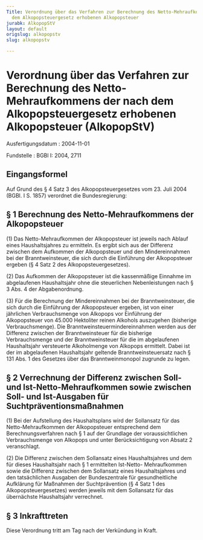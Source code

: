 ```yaml
---
Title: Verordnung über das Verfahren zur Berechnung des Netto-Mehraufkommens der nach
  dem Alkopopsteuergesetz erhobenen Alkopopsteuer
jurabk: AlkopopStV
layout: default
origslug: alkopopstv
slug: alkopopstv

---
```


# Verordnung über das Verfahren zur Berechnung des Netto-Mehraufkommens der nach dem Alkopopsteuergesetz erhobenen Alkopopsteuer (AlkopopStV)

Ausfertigungsdatum
:   2004-11-01

Fundstelle
:   BGBl I: 2004, 2711



## Eingangsformel

Auf Grund des § 4 Satz 3 des Alkopopsteuergesetzes vom 23. Juli 2004
(BGBl. I S. 1857) verordnet die Bundesregierung:


## § 1 Berechnung des Netto-Mehraufkommens der Alkopopsteuer

(1) Das Netto-Mehraufkommen der Alkopopsteuer ist jeweils nach Ablauf
eines Haushaltsjahres zu ermitteln. Es ergibt sich aus der Differenz
zwischen dem Aufkommen der Alkopopsteuer und den Mindereinnahmen bei
der Branntweinsteuer, die sich durch die Einführung der Alkopopsteuer
ergeben (§ 4 Satz 2 des Alkopopsteuergesetzes).

(2) Das Aufkommen der Alkopopsteuer ist die kassenmäßige Einnahme im
abgelaufenen Haushaltsjahr ohne die steuerlichen Nebenleistungen nach
§ 3 Abs. 4 der Abgabenordnung.

(3) Für die Berechnung der Mindereinnahmen bei der Branntweinsteuer,
die sich durch die Einführung der Alkopopsteuer ergeben, ist von einer
jährlichen Verbrauchsmenge von Alkopops vor Einführung der
Alkopopsteuer von 45.000 Hektoliter reinen Alkohols auszugehen
(bisherige Verbrauchsmenge). Die Branntweinsteuermindereinnahmen
werden aus der Differenz zwischen der Branntweinsteuer für die
bisherige Verbrauchsmenge und der Branntweinsteuer für die im
abgelaufenen Haushaltsjahr versteuerte Alkoholmenge von Alkopops
ermittelt. Dabei ist der im abgelaufenen Haushaltsjahr geltende
Branntweinsteuersatz nach § 131 Abs. 1 des Gesetzes über das
Branntweinmonopol zugrunde zu legen.


## § 2 Verrechnung der Differenz zwischen Soll- und Ist-Netto-Mehraufkommen sowie zwischen Soll- und Ist-Ausgaben für Suchtpräventionsmaßnahmen

(1) Bei der Aufstellung des Haushaltsplans wird der Sollansatz für das
Netto-Mehraufkommen der Alkopopsteuer entsprechend dem
Berechnungsverfahren nach § 1 auf der Grundlage der voraussichtlichen
Verbrauchsmenge von Alkopops und unter Berücksichtigung von Absatz 2
veranschlagt.

(2) Die Differenz zwischen dem Sollansatz eines Haushaltsjahres und
dem für dieses Haushaltsjahr nach § 1 ermittelten Ist-Netto-
Mehraufkommen sowie die Differenz zwischen dem Sollansatz eines
Haushaltsjahres und den tatsächlichen Ausgaben der Bundeszentrale für
gesundheitliche Aufklärung für Maßnahmen der Suchtprävention (§ 4 Satz
1 des Alkopopsteuergesetzes) werden jeweils mit dem Sollansatz für das
übernächste Haushaltsjahr verrechnet.


## § 3 Inkrafttreten

Diese Verordnung tritt am Tag nach der Verkündung in Kraft.

